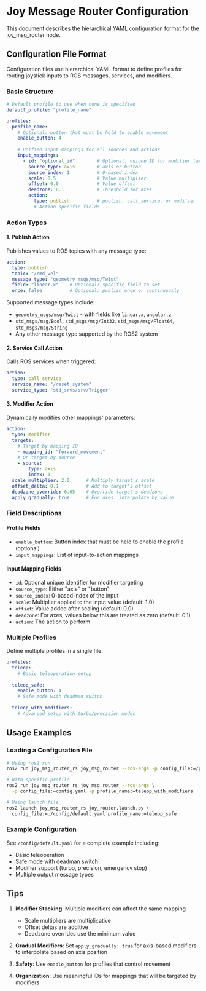 # Joy Message Router Configuration

This document describes the hierarchical YAML configuration format for the joy_msg_router node.

## Configuration File Format

Configuration files use hierarchical YAML format to define profiles for routing joystick inputs to ROS messages, services, and modifiers.

### Basic Structure

```yaml
# Default profile to use when none is specified
default_profile: "profile_name"

profiles:
  profile_name:
    # Optional: button that must be held to enable movement
    enable_button: 4
    
    # Unified input mappings for all sources and actions
    input_mappings:
      - id: "optional_id"        # Optional: unique ID for modifier targeting
        source_type: axis        # axis or button
        source_index: 1          # 0-based index
        scale: 0.5               # Value multiplier
        offset: 0.0              # Value offset
        deadzone: 0.1            # Threshold for axes
        action:
          type: publish          # publish, call_service, or modifier
          # Action-specific fields...
```

### Action Types

#### 1. Publish Action
Publishes values to ROS topics with any message type:

```yaml
action:
  type: publish
  topic: "/cmd_vel"
  message_type: "geometry_msgs/msg/Twist"
  field: "linear.x"    # Optional: specific field to set
  once: false          # Optional: publish once or continuously
```

Supported message types include:
- `geometry_msgs/msg/Twist` - with fields like `linear.x`, `angular.z`
- `std_msgs/msg/Bool`, `std_msgs/msg/Int32`, `std_msgs/msg/Float64`, `std_msgs/msg/String`
- Any other message type supported by the ROS2 system

#### 2. Service Call Action
Calls ROS services when triggered:

```yaml
action:
  type: call_service
  service_name: "/reset_system"
  service_type: "std_srvs/srv/Trigger"
```

#### 3. Modifier Action
Dynamically modifies other mappings' parameters:

```yaml
action:
  type: modifier
  targets:
    # Target by mapping ID
    - mapping_id: "forward_movement"
    # Or target by source
    - source:
        type: axis
        index: 1
  scale_multiplier: 2.0      # Multiply target's scale
  offset_delta: 0.1          # Add to target's offset
  deadzone_override: 0.05    # Override target's deadzone
  apply_gradually: true      # For axes: interpolate by value
```

### Field Descriptions

#### Profile Fields
- `enable_button`: Button index that must be held to enable the profile (optional)
- `input_mappings`: List of input-to-action mappings

#### Input Mapping Fields
- `id`: Optional unique identifier for modifier targeting
- `source_type`: Either "axis" or "button"
- `source_index`: 0-based index of the input
- `scale`: Multiplier applied to the input value (default: 1.0)
- `offset`: Value added after scaling (default: 0.0)
- `deadzone`: For axes, values below this are treated as zero (default: 0.1)
- `action`: The action to perform

### Multiple Profiles

Define multiple profiles in a single file:

```yaml
profiles:
  teleop:
    # Basic teleoperation setup
    
  teleop_safe:
    enable_button: 4
    # Safe mode with deadman switch
    
  teleop_with_modifiers:
    # Advanced setup with turbo/precision modes
```

## Usage Examples

### Loading a Configuration File

```bash
# Using ros2 run
ros2 run joy_msg_router_rs joy_msg_router --ros-args -p config_file:=/path/to/config.yaml

# With specific profile
ros2 run joy_msg_router_rs joy_msg_router --ros-args \
  -p config_file:=config.yaml -p profile_name:=teleop_with_modifiers

# Using launch file
ros2 launch joy_msg_router_rs joy_router.launch.py \
  config_file:=./config/default.yaml profile_name:=teleop_safe
```

### Example Configuration

See `/config/default.yaml` for a complete example including:
- Basic teleoperation
- Safe mode with deadman switch
- Modifier support (turbo, precision, emergency stop)
- Multiple output message types

## Tips

1. **Modifier Stacking**: Multiple modifiers can affect the same mapping
   - Scale multipliers are multiplicative
   - Offset deltas are additive
   - Deadzone overrides use the minimum value

2. **Gradual Modifiers**: Set `apply_gradually: true` for axis-based modifiers to interpolate based on axis position

3. **Safety**: Use `enable_button` for profiles that control movement

4. **Organization**: Use meaningful IDs for mappings that will be targeted by modifiers